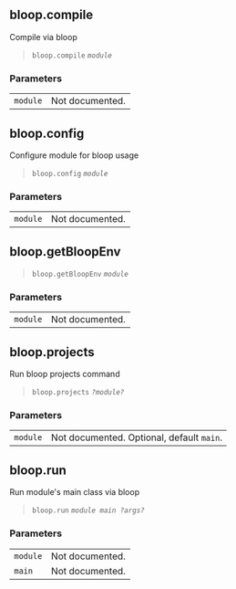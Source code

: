 
## <a name='::bloop.compile'></a>bloop\.compile

Compile via bloop


> `bloop.compile` *`module`*<br>

### <a name='Parameters'></a>Parameters

|||
|----|----|
|`module`|Not documented.|


## <a name='::bloop.config'></a>bloop\.config

Configure module for bloop usage


> `bloop.config` *`module`*<br>

### <a name='Parameters'></a>Parameters

|||
|----|----|
|`module`|Not documented.|


## <a name='::bloop.getBloopEnv'></a>bloop\.getBloopEnv


> `bloop.getBloopEnv` *`module`*<br>

### <a name='Parameters'></a>Parameters

|||
|----|----|
|`module`|Not documented.|


## <a name='::bloop.projects'></a>bloop\.projects

Run bloop projects command


> `bloop.projects` *`?module?`*<br>

### <a name='Parameters'></a>Parameters

|||
|----|----|
|`module`|Not documented. Optional, default `main`.|


## <a name='::bloop.run'></a>bloop\.run

Run module's main class via bloop


> `bloop.run` *`module main ?args?`*<br>

### <a name='Parameters'></a>Parameters

|||
|----|----|
|`module`|Not documented.|
|`main`|Not documented.|


